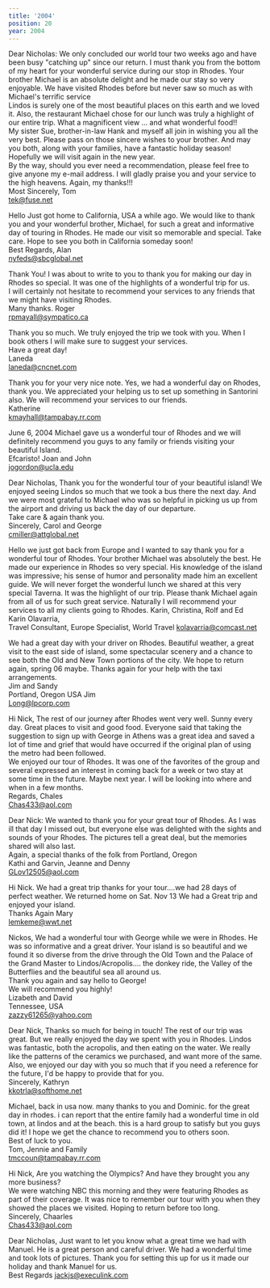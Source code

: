 ```yaml
---
title: '2004'
position: 20
year: 2004
---
```


Dear Nicholas: We only concluded our world tour two weeks ago and have been busy "catching up" since our return. I must thank you from the bottom of my heart for your wonderful service during our stop in Rhodes. Your brother Michael is an absolute delight and he made our stay so very enjoyable. We have visited Rhodes before but never saw so much as with Michael's terrific service<br>
Lindos is surely one of the most beautiful places on this earth and we loved it. Also, the restaurant Michael chose for our lunch was truly a highlight of our entire trip. What a magnificent view ... and what wonderful food!!<br>
My sister Sue, brother-in-law Hank and myself all join in wishing you all the very best. Please pass on those sincere wishes to your brother. And may you both, along with your families, have a fantastic holiday season! Hopefully we will visit again in the new year.<br>
By the way, should you ever need a recommendation, please feel free to give anyone my e-mail address. I will gladly praise you and your service to the high heavens. Again, my thanks!!!<br>
Most Sincerely, Tom<br>
tek@fuse.net

Hello Just got home to California, USA a while ago. We would like to thank you and your wonderful brother, Michael, for such a great and informative day of touring in Rhodes. He made our visit so memorable and special. Take care. Hope to see you both in California someday soon!<br>
Best Regards, Alan<br>
nyfeds@sbcglobal.net

Thank You! I was about to write to you to thank you for making our day in Rhodes so special. It was one of the highlights of a wonderful trip for us.<br>
I will certainly not hesitate to recommend your services to any friends that we might have visiting Rhodes.<br>
Many thanks. Roger<br>
rpmayall@sympatico.ca

Thank you so much. We truly enjoyed the trip we took with you. When I book others I will make sure to suggest your services.<br>
Have a great day!<br>
Laneda<br>
laneda@cncnet.com

Thank you for your very nice note. Yes, we had a wonderful day on Rhodes, thank you. We appreciated your helping us to set up something in Santorini also. We will recommend your services to our friends.<br>
Katherine<br>
kmayhall@tampabay.rr.com

June 6, 2004 Michael gave us a wonderful tour of Rhodes and we will definitely recommend you guys to any family or friends visiting your beautiful Island.<br>
Efcaristo! Joan and John<br>
jogordon@ucla.edu

Dear Nicholas, Thank you for the wonderful tour of your beautiful island! We enjoyed seeing Lindos so much that we took a bus there the next day. And we were most grateful to Michael who was so helpful in picking us up from the airport and driving us back the day of our departure.<br>
Take care & again thank you.<br>
Sincerely, Carol and George<br>
cmiller@attglobal.net

Hello we just got back from Europe and I wanted to say thank you for a wonderful tour of Rhodes. Your brother Michael was absolutely the best. He made our experience in Rhodes so very special. His knowledge of the island was impressive; his sense of humor and personality made him an excellent guide. We will never forget the wonderful lunch we shared at this very special Taverna. It was the highlight of our trip. Please thank Michael again from all of us for such great service. Naturally I will recommend your services to all my clients going to Rhodes. Karin, Christina, Rolf and Ed Karin Olavarria,<br>
Travel Consultant, Europe Specialist, World Travel kolavarria@comcast.net

We had a great day with your driver on Rhodes. Beautiful weather, a great visit to the east side of island, some spectacular scenery and a chance to see both the Old and New Town portions of the city. We hope to return again, spring 06 maybe. Thanks again for your help with the taxi arrangements.<br>
Jim and Sandy<br>
Portland, Oregon USA Jim<br>
Long@lpcorp.com

Hi Nick, The rest of our journey after Rhodes went very well. Sunny every day. Great places to visit and good food. Everyone said that taking the suggestion to sign up with George in Athens was a great idea and saved a lot of time and grief that would have occurred if the original plan of using the metro had been followed.<br>
We enjoyed our tour of Rhodes. It was one of the favorites of the group and several expressed an interest in coming back for a week or two stay at some time in the future. Maybe next year. I will be looking into where and when in a few months.<br>
Regards, Chales<br>
Chas433@aol.com

Dear Nick: We wanted to thank you for your great tour of Rhodes. As I was ill that day I missed out, but everyone else was delighted with the sights and sounds of your Rhodes. The pictures tell a great deal, but the memories shared will also last.<br>
Again, a special thanks of the folk from Portland, Oregon<br>
Kathi and Garvin, Jeanne and Denny<br>
GLov12505@aol.com

Hi Nick. We had a great trip thanks for your tour....we had 28 days of perfect weather. We returned home on Sat. Nov 13 We had a Great trip and enjoyed your island.<br>
Thanks Again Mary<br>
lemkeme@wwt.net

Nickos, We had a wonderful tour with George while we were in Rhodes. He was so informative and a great driver. Your island is so beautiful and we found it so diverse from the drive through the Old Town and the Palace of the Grand Master to Lindos/Acropolis.... the donkey ride, the Valley of the Butterflies and the beautiful sea all around us.<br>
Thank you again and say hello to George!<br>
We will recommend you highly!<br>
Lizabeth and David<br>
Tennessee, USA<br>
zazzy61265@yahoo.com

Dear Nick, Thanks so much for being in touch! The rest of our trip was great. But we really enjoyed the day we spent with you in Rhodes. Lindos was fantastic, both the acropolis, and then eating on the water. We really like the patterns of the ceramics we purchased, and want more of the same. Also, we enjoyed our day with you so much that if you need a reference for the future, I'd be happy to provide that for you.<br>
Sincerely, Kathryn<br>
kkotrla@softhome.net

Michael, back in usa now. many thanks to you and Dominic. for the great day in rhodes. i can report that the entire family had a wonderful time in old town, at lindos and at the beach. this is a hard group to satisfy but you guys did it! I hope we get the chance to recommend you to others soon.<br>
Best of luck to you.<br>
Tom, Jennie and Family<br>
tmccoun@tampabay.rr.com

Hi Nick, Are you watching the Olympics? And have they brought you any more business?<br>
We were watching NBC this morning and they were featuring Rhodes as part of their coverage. It was nice to remember our tour with you when they showed the places we visited. Hoping to return before too long.<br>
Sincerely, Chaarles<br>
Chas433@aol.com

Dear Nicholas, Just want to let you know what a great time we had with Manuel. He is a great person and careful driver. We had a wonderful time and took lots of pictures. Thank you for setting this up for us it made our holiday and thank Manuel for us.<br>
Best Regards jackjs@execulink.com